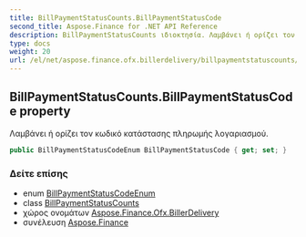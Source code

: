 ```yaml
---
title: BillPaymentStatusCounts.BillPaymentStatusCode
second_title: Aspose.Finance for .NET API Reference
description: BillPaymentStatusCounts ιδιοκτησία. Λαμβάνει ή ορίζει τον κωδικό κατάστασης πληρωμής λογαριασμού.
type: docs
weight: 20
url: /el/net/aspose.finance.ofx.billerdelivery/billpaymentstatuscounts/billpaymentstatuscode/
---
```

## BillPaymentStatusCounts.BillPaymentStatusCode property

Λαμβάνει ή ορίζει τον κωδικό κατάστασης πληρωμής λογαριασμού.

```csharp
public BillPaymentStatusCodeEnum BillPaymentStatusCode { get; set; }
```

### Δείτε επίσης

* enum [BillPaymentStatusCodeEnum](../../billpaymentstatuscodeenum/)
* class [BillPaymentStatusCounts](../)
* χώρος ονομάτων [Aspose.Finance.Ofx.BillerDelivery](../../billpaymentstatuscounts/)
* συνέλευση [Aspose.Finance](../../../)



